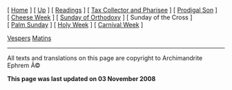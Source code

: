 \[ [Home](index.md) \] \[ [Up](triodion.md) \] \[ [Readings](readLent.md) \] \[ [Tax Collector and Pharisee](PubPharE.md) \] \[ [Prodigal Son](ProdigalE.md) \] \[ [Cheese Week](cheese_week.md) \] \[ [Sunday of Orthodoxy](sunday_of_orthodoxy.md) \] \[ Sunday of the Cross \] \[ [Palm Sunday](palm.md) \] \[ [Holy Week](holyweek.md) \] \[ [Carnival Week](carnival_week.md) \]

[Vespers](cross_vespers.md)
[Matins](matins.md)

------------------------------------------------------------------------

All texts and translations on this page are copyright to
Archimandrite Ephrem Â©

**This page was last updated on 03 November 2008**
